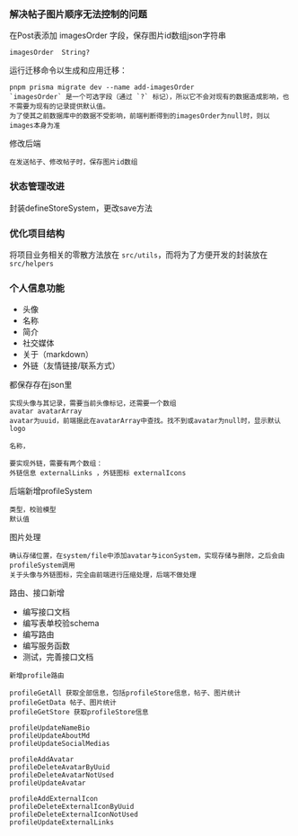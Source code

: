 ### 解决帖子图片顺序无法控制的问题
在Post表添加 imagesOrder 字段，保存图片id数组json字符串
```
imagesOrder  String?
```

运行迁移命令以生成和应用迁移：
```
pnpm prisma migrate dev --name add-imagesOrder
`imagesOrder` 是一个可选字段（通过 `?` 标记），所以它不会对现有的数据造成影响，也不需要为现有的记录提供默认值。
为了使其之前数据库中的数据不受影响，前端判断得到的imagesOrder为null时，则以images本身为准
```

修改后端
```
在发送帖子、修改帖子时，保存图片id数组
```


### 状态管理改进
封装defineStoreSystem，更改save方法

### 优化项目结构
将项目业务相关的零散方法放在 `src/utils`，而将为了方便开发的封装放在 `src/helpers`

### 个人信息功能
- 头像
- 名称
- 简介
- 社交媒体
- 关于（markdown）
- 外链（友情链接/联系方式）

都保存存在json里
```
实现头像与其记录，需要当前头像标记，还需要一个数组
avatar avatarArray
avatar为uuid，前端据此在avatarArray中查找。找不到或avatar为null时，显示默认logo

名称，

要实现外链，需要有两个数组：
外链信息 externalLinks ，外链图标 externalIcons
```

后端新增profileSystem
```
类型，校验模型
默认值
```

图片处理
```
确认存储位置，在system/file中添加avatar与iconSystem，实现存储与删除，之后会由profileSystem调用
关于头像与外链图标，完全由前端进行压缩处理，后端不做处理
```

路由、接口新增
- 编写接口文档
- 编写表单校验schema
- 编写路由
- 编写服务函数
- 测试，完善接口文档
```
新增profile路由

profileGetAll 获取全部信息，包括profileStore信息，帖子、图片统计
profileGetData 帖子、图片统计
profileGetStore 获取profileStore信息

profileUpdateNameBio
profileUpdateAboutMd
profileUpdateSocialMedias

profileAddAvatar
profileDeleteAvatarByUuid
profileDeleteAvatarNotUsed
profileUpdateAvatar

profileAddExternalIcon
profileDeleteExternalIconByUuid
profileDeleteExternalIconNotUsed
profileUpdateExternalLinks

```



